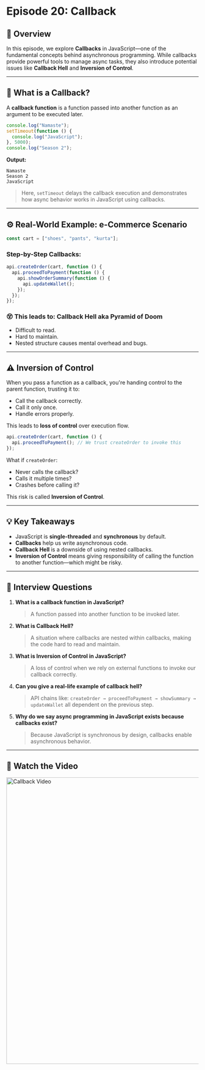 # Episode 20: Callback

## 🧠 Overview

In this episode, we explore **Callbacks** in JavaScript—one of the fundamental concepts behind asynchronous programming. While callbacks provide powerful tools to manage async tasks, they also introduce potential issues like **Callback Hell** and **Inversion of Control**.

---

## 🔹 What is a Callback?

A **callback function** is a function passed into another function as an argument to be executed later.

```js
console.log("Namaste");
setTimeout(function () {
  console.log("JavaScript");
}, 5000);
console.log("Season 2");
```

**Output:**
```
Namaste
Season 2
JavaScript
```

> Here, `setTimeout` delays the callback execution and demonstrates how async behavior works in JavaScript using callbacks.

---

## ⚙️ Real-World Example: e-Commerce Scenario

```js
const cart = ["shoes", "pants", "kurta"];
```

### Step-by-Step Callbacks:

```js
api.createOrder(cart, function () {
  api.proceedToPayment(function () {
    api.showOrderSummary(function () {
      api.updateWallet();
    });
  });
});
```

### 😵 This leads to: **Callback Hell** aka **Pyramid of Doom**

- Difficult to read.
- Hard to maintain.
- Nested structure causes mental overhead and bugs.

---

## ⚠️ Inversion of Control

When you pass a function as a callback, you're handing control to the parent function, trusting it to:

- Call the callback correctly.
- Call it only once.
- Handle errors properly.

This leads to **loss of control** over execution flow.

```js
api.createOrder(cart, function () {
  api.proceedToPayment(); // We trust createOrder to invoke this
});
```

What if `createOrder`:
- Never calls the callback?
- Calls it multiple times?
- Crashes before calling it?

This risk is called **Inversion of Control**.

---

## 💡 Key Takeaways

- JavaScript is **single-threaded** and **synchronous** by default.
- **Callbacks** help us write asynchronous code.
- **Callback Hell** is a downside of using nested callbacks.
- **Inversion of Control** means giving responsibility of calling the function to another function—which might be risky.

---

## 🤔 Interview Questions

1. **What is a callback function in JavaScript?**
   > A function passed into another function to be invoked later.

2. **What is Callback Hell?**
   > A situation where callbacks are nested within callbacks, making the code hard to read and maintain.

3. **What is Inversion of Control in JavaScript?**
   > A loss of control when we rely on external functions to invoke our callback correctly.

4. **Can you give a real-life example of callback hell?**
   > API chains like: `createOrder → proceedToPayment → showSummary → updateWallet` all dependent on the previous step.

5. **Why do we say async programming in JavaScript exists because callbacks exist?**
   > Because JavaScript is synchronous by design, callbacks enable asynchronous behavior.

---

## 🎥 Watch the Video

<a href="https://www.youtube.com/watch?v=yEKtJGha3yM&list=PLlasXeu85E9eWOpw9jxHOQyGMRiBZ60aX" target="_blank">
  <img src="https://img.youtube.com/vi/yEKtJGha3yM/0.jpg" width="750" alt="Callback Video">
</a>